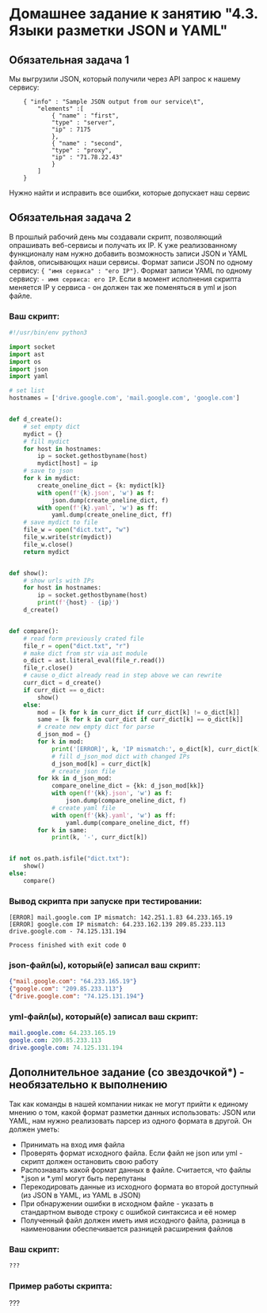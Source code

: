 # Домашнее задание к занятию "4.3. Языки разметки JSON и YAML"


## Обязательная задача 1
Мы выгрузили JSON, который получили через API запрос к нашему сервису:
```
    { "info" : "Sample JSON output from our service\t",
        "elements" :[
            { "name" : "first",
            "type" : "server",
            "ip" : 7175 
            },
            { "name" : "second",
            "type" : "proxy",
            "ip" : "71.78.22.43"
            }
        ]
    }
```
  Нужно найти и исправить все ошибки, которые допускает наш сервис

## Обязательная задача 2
В прошлый рабочий день мы создавали скрипт, позволяющий опрашивать веб-сервисы и получать их IP. К уже реализованному функционалу нам нужно добавить возможность записи JSON и YAML файлов, описывающих наши сервисы. Формат записи JSON по одному сервису: `{ "имя сервиса" : "его IP"}`. Формат записи YAML по одному сервису: `- имя сервиса: его IP`. Если в момент исполнения скрипта меняется IP у сервиса - он должен так же поменяться в yml и json файле.

### Ваш скрипт:
```python
#!/usr/bin/env python3

import socket
import ast
import os
import json
import yaml

# set list
hostnames = ['drive.google.com', 'mail.google.com', 'google.com']


def d_create():
    # set empty dict
    mydict = {}
    # fill mydict
    for host in hostnames:
        ip = socket.gethostbyname(host)
        mydict[host] = ip
    # save to json
    for k in mydict:
        create_oneline_dict = {k: mydict[k]}
        with open(f'{k}.json', 'w') as f:
            json.dump(create_oneline_dict, f)
        with open(f'{k}.yaml', 'w') as ff:
            yaml.dump(create_oneline_dict, ff)
    # save mydict to file
    file_w = open("dict.txt", "w")
    file_w.write(str(mydict))
    file_w.close()
    return mydict


def show():
    # show urls with IPs
    for host in hostnames:
        ip = socket.gethostbyname(host)
        print(f'{host} - {ip}')
    d_create()


def compare():
    # read form previously crated file
    file_r = open("dict.txt", "r")
    # make dict from str via ast module
    o_dict = ast.literal_eval(file_r.read())
    file_r.close()
    # cause o_dict already read in step above we can rewrite
    curr_dict = d_create()
    if curr_dict == o_dict:
        show()
    else:
        mod = [k for k in curr_dict if curr_dict[k] != o_dict[k]]
        same = [k for k in curr_dict if curr_dict[k] == o_dict[k]]
        # create new empty dict for parse
        d_json_mod = {}
        for k in mod:
            print('[ERROR]', k, 'IP mismatch:', o_dict[k], curr_dict[k])
            # fill d_json_mod dict with changed IPs
            d_json_mod[k] = curr_dict[k]
            # create json file
        for kk in d_json_mod:
            compare_oneline_dict = {kk: d_json_mod[kk]}
            with open(f'{kk}.json', 'w') as f:
                json.dump(compare_oneline_dict, f)
            # create yaml file
            with open(f'{kk}.yaml', 'w') as ff:
                yaml.dump(compare_oneline_dict, ff)
        for k in same:
            print(k, '-', curr_dict[k])


if not os.path.isfile("dict.txt"):
    show()
else:
    compare()
```

### Вывод скрипта при запуске при тестировании:
```
[ERROR] mail.google.com IP mismatch: 142.251.1.83 64.233.165.19
[ERROR] google.com IP mismatch: 64.233.162.139 209.85.233.113
drive.google.com - 74.125.131.194

Process finished with exit code 0
```

### json-файл(ы), который(е) записал ваш скрипт:
```json
{"mail.google.com": "64.233.165.19"}
{"google.com": "209.85.233.113"}
{"drive.google.com": "74.125.131.194"}
```

### yml-файл(ы), который(е) записал ваш скрипт:
```yaml
mail.google.com: 64.233.165.19
google.com: 209.85.233.113
drive.google.com: 74.125.131.194
```

## Дополнительное задание (со звездочкой*) - необязательно к выполнению

Так как команды в нашей компании никак не могут прийти к единому мнению о том, какой формат разметки данных использовать: JSON или YAML, нам нужно реализовать парсер из одного формата в другой. Он должен уметь:
   * Принимать на вход имя файла
   * Проверять формат исходного файла. Если файл не json или yml - скрипт должен остановить свою работу
   * Распознавать какой формат данных в файле. Считается, что файлы *.json и *.yml могут быть перепутаны
   * Перекодировать данные из исходного формата во второй доступный (из JSON в YAML, из YAML в JSON)
   * При обнаружении ошибки в исходном файле - указать в стандартном выводе строку с ошибкой синтаксиса и её номер
   * Полученный файл должен иметь имя исходного файла, разница в наименовании обеспечивается разницей расширения файлов

### Ваш скрипт:
```python
???
```

### Пример работы скрипта:
???